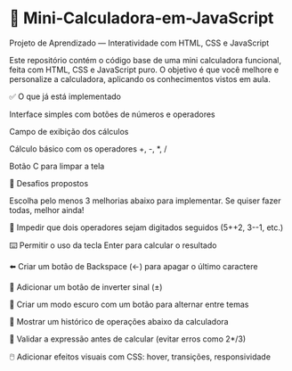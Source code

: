 # 🧮 Mini-Calculadora-em-JavaScript
Projeto de Aprendizado — Interatividade com HTML, CSS e JavaScript

Este repositório contém o código base de uma mini calculadora funcional, feita com HTML, CSS e JavaScript puro. O objetivo é que você melhore e personalize a calculadora, aplicando os conhecimentos vistos em aula.

✅ O que já está implementado

Interface simples com botões de números e operadores

Campo de exibição dos cálculos

Cálculo básico com os operadores +, -, *, /

Botão C para limpar a tela

🎯 Desafios propostos

Escolha pelo menos 3 melhorias abaixo para implementar. Se quiser fazer todas, melhor ainda!

🚫 Impedir que dois operadores sejam digitados seguidos (5++2, 3--1, etc.)

⌨️ Permitir o uso da tecla Enter para calcular o resultado

⬅️ Criar um botão de Backspace (←) para apagar o último caractere

🔁 Adicionar um botão de inverter sinal (±)

🎨 Criar um modo escuro com um botão para alternar entre temas

🧾 Mostrar um histórico de operações abaixo da calculadora

🎯 Validar a expressão antes de calcular (evitar erros como 2*/3)

🖱️ Adicionar efeitos visuais com CSS: hover, transições, responsividade
